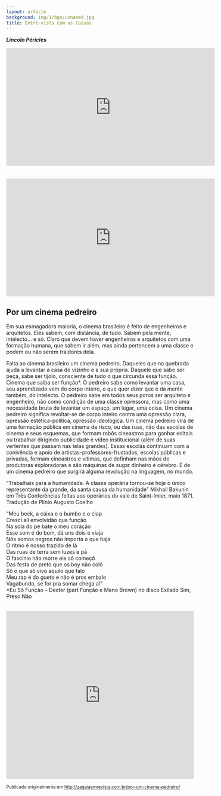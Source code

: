 ```yaml
---
layout: article
background: img/1/bgs/unnamed.jpg
title: Entre-vista com as Coisas
---
```


___Lincoln Péricles___

<iframe width="560" height="315" src="https://www.youtube.com/embed/U0Yt8lbFu7A" frameborder="0" allowfullscreen></iframe>
<br /><br /><br />
<iframe width="560" height="315" src="https://www.youtube.com/embed/2q4KAD-c2Lc" frameborder="0" allowfullscreen></iframe>

## Por um cinema pedreiro

Em sua esmagadora maioria, o cinema brasileiro é feito de engenheiros e arquitetos. Eles sabem, com distância, de tudo. Sabem pela mente, intelecto… e só. Claro que devem haver engenheiros e arquitetos com uma formação humana, que sabem ir além, mas ainda pertencem a uma classe e podem ou não serem traidores dela.

Falta ao cinema brasileiro um cinema pedreiro. Daqueles que na quebrada ajuda a levantar a casa do vizinho e a sua própria. Daquele que sabe ser peça, sabe ser tijolo, consciente de tudo o que circunda essa função. Cinema que saiba ser função*. O pedreiro sabe como levantar uma casa, seu aprendizado vem do corpo inteiro, o que quer dizer que é da mente também, do intelecto. O pedreiro sabe em todos seus poros ser arquiteto e engenheiro, não como condição de uma classe opressora, mas como uma necessidade bruta de levantar um espaço, um lugar, uma coisa.
Um cinema pedreiro significa revoltar-se de corpo inteiro contra uma opressão clara, opressão estética-política, opressão ideológica.
Um cinema pedreiro virá de uma formação pública em cinema de risco, ou das ruas, não das escolas de cinema e seus esquemas, que formam robôs cineastros para ganhar editais ou trabalhar dirigindo publicidade e vídeo institucional (além de suas vertentes que passam nas telas grandes). Essas escolas continuam com a conivência e apoio de artistas-professores-frustados, escolas públicas e privadas, formam cineastros e vítimas, que definham nas mãos de produtoras exploradoras e são máquinas de sugar dinheiro e cérebro.
É de um cinema pedreiro que surgirá alguma revolução na linguagem, no mundo.

“Trabalhais para a humanidade. A classe operária tornou-se hoje o único representante da grande, da santa causa da humanidade” Mikhail Bakunin em Três Conferências feitas aos operários do vale de Saint-Imier, maio 1871. Tradução de Plínio Augusto Coelho

“Meu beck, a caixa e o bumbo e o clap<br />
Cresci ali envolvidão qua função<br />
Na sola do pé bate o meu coração<br />
Esse som é do bom, dá uns dois e viaja<br />
Nós somos negros não importa o que haja<br />
O ritmo é nosso trazido de lá<br />
Das ruas de terra sem luzes e pá<br />
O fascínio não morre ele só começô<br />
Das festa de preto que os boy não colô<br />
Sô o que sô vivo aquilo que falo<br />
Meu rap é do gueto e não é pros embalo<br />
Vagabundo, se for pra somar chega aí”<br />
*Eu Sô Função – Dexter (part Função e Mano Brown) no disco Exilado Sim, Preso Não<br />
<br />
<iframe width="100%" height="450" scrolling="no" frameborder="no" src="https://w.soundcloud.com/player/?url=https%3A//api.soundcloud.com/playlists/79812993&amp;auto_play=false&amp;hide_related=false&amp;show_comments=true&amp;show_user=true&amp;show_reposts=false&amp;visual=true"></iframe>

<small> Publicado originalmente em http://zagaiaemrevista.com.br/por-um-cinema-pedreiro/ </small>

